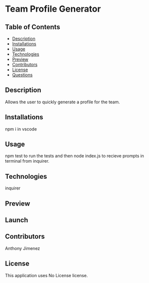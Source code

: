 # Team Profile Generator
  ## Table of Contents
  - [Description](#Description)
  - [Installations](#Installations)
  - [Usage](#Usage)
  - [Technologies](#Technologies)
  - [Preview](#Preview)
  - [Contributors](#Contributors)
  - [License](#License)
  - [Questions](#Questions)
  ## Description
  Allows the user to quickly generate a profile for the team.
  
  ## Installations
  npm i in vscode

  ## Usage
  npm test to run the tests and then node index.js to recieve prompts in terminal from inquirer.

  ## Technologies
  inquirer

  ## Preview
  

  ## Launch

  ## Contributors
  Anthony Jimenez

  ## License
  This application uses No License license. 
  </br>
